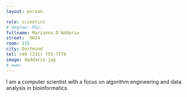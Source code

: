```yaml
---
layout: person

role: scientist
# degree: MSc.
fullname: Marianna D'Addario
street:  OH14
room: 215
city: Dortmund
tel: +49 (231) 755-7778
image: daddario.jpg
# www:
---
```


I am a computer scientist with a focus on algorithm engineering and data analysis in bioinformatics.
